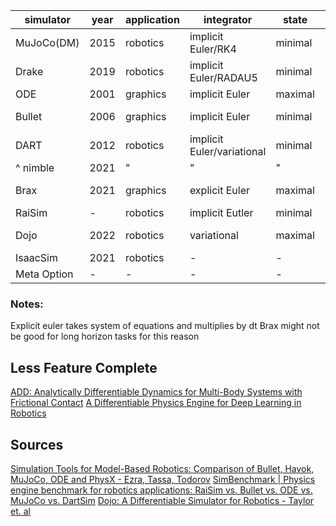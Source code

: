 | simulator   | year | application | integrator                 | state   | contact   | friction solver| language | gradients         |
| ----------- | ---- | ----------- | -------------------------- | ------- | --------- | -------------- | -------- | ----------------- |
| MuJoCo(DM)  | 2015 | robotics    | implicit Euler/RK4         | minimal | soft      | Newton/PGS/CG  | C         | finite-difference |
| Drake       | 2019 | robotics    | implicit Euler/RADAU5      | minimal | soft/hard | LCP/Newton     | C++       | gradient-bundle   |
| ODE         | 2001 | graphics    | implicit Euler             | maximal | soft/hard | LCP            | C++       |                   |
| Bullet      | 2006 | graphics    | implicit Euler             | minimal | soft/hard | MLCP           | C/C++     | sub-gradient      |
| DART        | 2012 | robotics    | implicit Euler/variational | minimal | hard      | LCP            | C++       | sub-gradient      |
| ^ nimble    | 2021 | "           | "                          | "       | "         | diff LCP       |           |                   |
| Brax        | 2021 | graphics    | explicit Euler             | maximal | soft      | N/A            | Python    | sub-gradient      |
| RaiSim      | -    | robotics    | implicit Eutler            | minimal | hard      | bisection      | C++       | -                 |
| Dojo        | 2022 | robotics    | variational                | maximal | hard      | NCP            | julia     | smooth gradient   |
| IsaacSim    | 2021 | robotics    | -                          | -       | -         | -              | C++       | -                 |
| Meta Option | -    | -           | -                          | -       | -         | -              | -         | -                 |

### Notes:
Explicit euler takes system of equations and multiplies by dt
Brax might not be good for long horizon tasks for this reason

## Less Feature Complete
[ADD: Analytically Differentiable Dynamics for Multi-Body Systems with  Frictional Contact](https://arxiv.org/pdf/2007.00987.pdf)
[A Differentiable Physics Engine for Deep Learning in Robotics](https://arxiv.org/pdf/1611.01652.pdf)


## Sources
[Simulation Tools for Model-Based Robotics: Comparison of Bullet, Havok, MuJoCo, ODE and PhysX - Ezra, Tassa, Todorov](https://homes.cs.washington.edu/~todorov/papers/ErezICRA15.pdf)
[SimBenchmark | Physics engine benchmark for robotics applications: RaiSim vs. Bullet vs. ODE vs. MuJoCo vs. DartSim](https://leggedrobotics.github.io/SimBenchmark/#models)
[Dojo: A Differentiable Simulator for Robotics - Taylor et. al](https://sites.google.com/view/dojo-sim)
